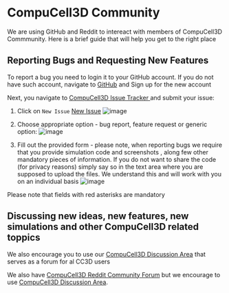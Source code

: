 # CompuCell3D Community

We are using GitHub and Reddit to intereact with members of CompuCell3D Commmunity. Here is a brief guide that will help you get to the right place

## Reporting Bugs and Requesting New Features

To report a bug you need to login it to your GitHub account. If you do not have such account, navigate to [GitHub](https://www.github.com) and Sign up for the new account

Next, you navigate to [CompuCell3D Issue Tracker ](https://github.com/CompuCell3D/CompuCell3D/issues) and submit your issue:

1. Click on ``New Issue`` [New Issue](https://github.com/CompuCell3D/CompuCell3D/issues/new/choose)
   ![image](https://github.com/user-attachments/assets/9c215d16-fa39-4c8e-a16f-7d0bb700fc4b)

2. Choose appropriate option - bug report, feature request or generic option:
![image](https://github.com/user-attachments/assets/f15cfc5f-2510-42ee-9629-dcb977ffc9fa)

 3. Fill out the provided form - please note, when reporting bugs we require that you provide simulation code and screenshots , along few other mandatory pieces of information. If you do not want to share the code (for privacy reasons) simply say so in the text area where you are supposed to upload the files. We understand this and will work with you on an individual basis
![image](https://github.com/user-attachments/assets/16a40eeb-ba1a-4926-856f-0af5d7157de0)

Please note that fields with red asterisks are mandatory

## Discussing new ideas, new features, new simulations and other CompuCell3D related toppics

We also encourage you to use our [CompuCell3D Discussion Area](https://github.com/CompuCell3D/CompuCell3D/discussions) that serves as a forum for al CC3D users

We also have [CompuCell3D Reddit Community Forum](https://www.reddit.com/r/CompuCell3D/) but we encourage to use [CompuCell3D Discussion Area](https://github.com/CompuCell3D/CompuCell3D/discussions).

